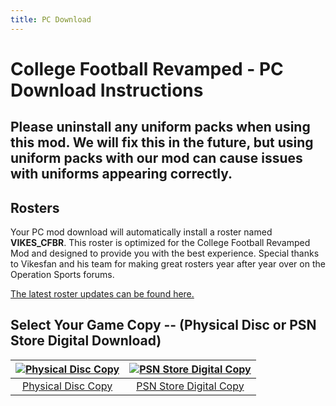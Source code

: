 ```yaml
---
title: PC Download
---
```


# College Football Revamped - PC Download Instructions

## Please uninstall any uniform packs when using this mod. We will fix this in the future, but using uniform packs with our mod can cause issues with uniforms appearing correctly.

## Rosters
Your PC mod download will automatically install a roster named **VIKES_CFBR**. This roster is optimized for the College Football Revamped Mod and designed to provide you with the best experience. Special thanks to Vikesfan and his team for making great rosters year after year over on the Operation Sports forums.

[The latest roster updates can be found here.](https://forums.operationsports.com/forums/ncaa-football-rosters/964552-ncaa-football-14-2020-2021-roster-update.html)

## Select Your Game Copy -- (Physical Disc or PSN Store Digital Download)
| [![Physical Disc Copy](https://art.gametdb.com/ps3/discM/US/BLUS31159.png)](https://igloo1.github.io/CFBR/PC/disc)  | [![PSN Store Digital Copy](https://lh3.googleusercontent.com/proxy/wgGdcopYJApj2sHFfhrZxpyas7VoORl3PZm7y7x0H-hWHX2ympVCo_ivh9ZKcUtljoL5eDiGx3ElrSakkqInqx-VDQnMEwTPmWzjbjlmObye4aLo8XJmnXBn)](https://igloo1.github.io/CFBR/PC/digital)
|:---:|:---:|
| [Physical Disc Copy](https://igloo1.github.io/CFBR/PC/disc) | [PSN Store Digital Copy](https://igloo1.github.io/CFBR/digital) |
